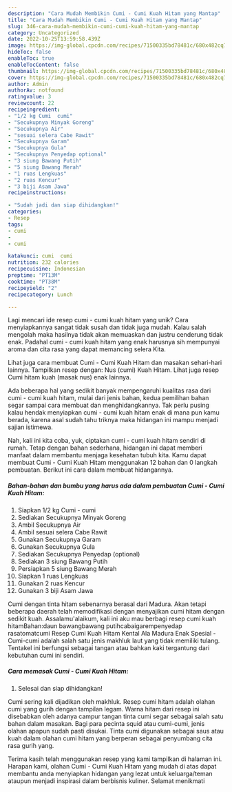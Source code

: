```yaml
---
description: "Cara Mudah Membikin Cumi - Cumi Kuah Hitam yang Mantap"
title: "Cara Mudah Membikin Cumi - Cumi Kuah Hitam yang Mantap"
slug: 346-cara-mudah-membikin-cumi-cumi-kuah-hitam-yang-mantap
category: Uncategorized
date: 2022-10-25T13:59:58.439Z
image: https://img-global.cpcdn.com/recipes/71500335bd78481c/680x482cq70/cumi-cumi-kuah-hitam-foto-resep-utama.jpg
hideToc: false
enableToc: true
enableTocContent: false
thumbnail: https://img-global.cpcdn.com/recipes/71500335bd78481c/680x482cq70/cumi-cumi-kuah-hitam-foto-resep-utama.jpg
cover: https://img-global.cpcdn.com/recipes/71500335bd78481c/680x482cq70/cumi-cumi-kuah-hitam-foto-resep-utama.jpg
author: Admin
authorAv: notfound
ratingvalue: 3
reviewcount: 22
recipeingredient:
- "1/2 kg Cumi  cumi"
- "Secukupnya Minyak Goreng"
- "Secukupnya Air"
- "sesuai selera Cabe Rawit"
- "Secukupnya Garam"
- "Secukupnya Gula"
- "Secukupnya Penyedap optional"
- "3 siung Bawang Putih"
- "5 siung Bawang Merah"
- "1 ruas Lengkuas"
- "2 ruas Kencur"
- "3 biji Asam Jawa"
recipeinstructions:

- "Sudah jadi dan siap dihidangkan!"
categories:
- Resep
tags:
- cumi
- 
- cumi

katakunci: cumi  cumi 
nutrition: 232 calories
recipecuisine: Indonesian
preptime: "PT13M"
cooktime: "PT38M"
recipeyield: "2"
recipecategory: Lunch

---
```





Lagi mencari ide resep cumi - cumi kuah hitam yang unik? Cara menyiapkannya sangat tidak susah dan tidak juga mudah. Kalau salah mengolah maka hasilnya tidak akan memuaskan dan justru cenderung tidak enak. Padahal cumi - cumi kuah hitam yang enak harusnya sih mempunyai aroma dan cita rasa yang dapat memancing selera Kita.





Lihat juga cara membuat Cumi - Cumi Kuah Hitam dan masakan sehari-hari lainnya. Tampilkan resep dengan: Nus (cumi) Kuah Hitam. Lihat juga resep Cumi hitam kuah (masak nus) enak lainnya.

Ada beberapa hal yang sedikit banyak mempengaruhi kualitas rasa dari cumi - cumi kuah hitam, mulai dari jenis bahan, kedua pemilihan bahan segar sampai cara membuat dan menghidangkannya. Tak perlu pusing kalau hendak menyiapkan cumi - cumi kuah hitam enak di mana pun kamu berada, karena asal sudah tahu triknya maka hidangan ini mampu menjadi sajian istimewa.






Nah, kali ini kita coba, yuk, ciptakan cumi - cumi kuah hitam sendiri di rumah. Tetap dengan bahan sederhana, hidangan ini dapat memberi manfaat dalam membantu menjaga kesehatan tubuh kita. Kamu dapat membuat Cumi - Cumi Kuah Hitam menggunakan 12 bahan dan 0 langkah pembuatan. Berikut ini cara dalam membuat hidangannya.

<!--inarticleads1-->

##### Bahan-bahan dan bumbu yang harus ada dalam pembuatan Cumi - Cumi Kuah Hitam:

1. Siapkan 1/2 kg Cumi - cumi
1. Sediakan Secukupnya Minyak Goreng
1. Ambil Secukupnya Air
1. Ambil sesuai selera Cabe Rawit
1. Gunakan Secukupnya Garam
1. Gunakan Secukupnya Gula
1. Sediakan Secukupnya Penyedap (optional)
1. Sediakan 3 siung Bawang Putih
1. Persiapkan 5 siung Bawang Merah
1. Siapkan 1 ruas Lengkuas
1. Gunakan 2 ruas Kencur
1. Gunakan 3 biji Asam Jawa


Cumi dengan tinta hitam sebenarnya berasal dari Madura. Akan tetapi beberapa daerah telah memodifikasi dengan menyajikan cumi hitam dengan sedikit kuah. Assalamu&#39;alaikum, kali ini aku mau berbagi resep cumi kuah hitamBahan:daun bawangbawang putihcabaigarempenyedap rasatomatcumi Resep Cumi Kuah Hitam Kental Ala Madura Enak Spesial - Cumi-cumi adalah salah satu jenis makhluk laut yang tidak memiliki tulang. Tentakel ini berfungsi sebagai tangan atau bahkan kaki tergantung dari kebutuhan cumi ini sendiri. 

<!--inarticleads2-->

##### Cara memasak Cumi - Cumi Kuah Hitam:


1. Selesai dan siap dihidangkan!

Cumi sering kali dijadikan oleh makhluk. Resep cumi hitam adalah olahan cumi yang gurih dengan tampilan legam. Warna hitam dari resep ini disebabkan oleh adanya campur tangan tinta cumi segar sebagai salah satu bahan dalam masakan. Bagi para pecinta squid atau cumi-cumi, jenis olahan apapun sudah pasti disukai. Tinta cumi digunakan sebagai saus atau kuah dalam olahan cumi hitam yang berperan sebagai penyumbang cita rasa gurih yang. 

Terima kasih telah menggunakan resep yang kami tampilkan di halaman ini. Harapan kami, olahan Cumi - Cumi Kuah Hitam yang mudah di atas dapat membantu anda menyiapkan hidangan yang lezat untuk keluarga/teman ataupun menjadi inspirasi dalam berbisnis kuliner. Selamat menikmati

